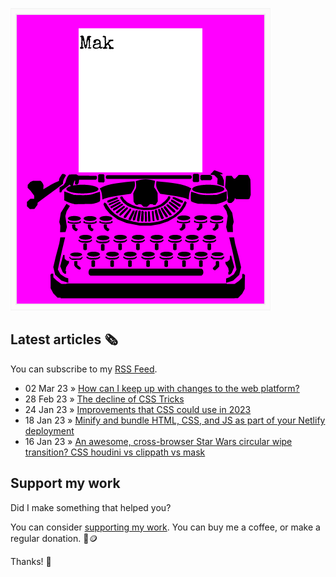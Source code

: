 ![quote](img/quote.gif)

## Latest articles 🗞️

You can subscribe to my [RSS Feed](https://www.roboleary.net/feed.xml).

<!-- BLOG:START -->
 - 02 Mar 23 » [How can I keep up with changes to the web platform?](https://www.roboleary.net/webdev/2023/03/02/new-html-css-js-web-platform-features.html)
 - 28 Feb 23 » [The decline of CSS Tricks](https://www.roboleary.net/webdev/2023/02/28/decline-of-css-tricks.html)
 - 24 Jan 23 » [Improvements that CSS could use in 2023](https://www.roboleary.net/css/2023/01/24/improvements-css-could-use-2023.html)
 - 18 Jan 23 » [Minify and bundle HTML, CSS, and JS as part of your Netlify deployment](https://www.roboleary.net/webdev/2023/01/18/minify-html-css-js-netlify-build.html)
 - 16 Jan 23 » [An awesome, cross-browser Star Wars circular wipe transition? CSS houdini vs clippath vs mask](https://www.roboleary.net/css/2023/01/16/awesome-cross-browser-starwars-circular-wipe-transition-css-houdini-clipath-mask.html)<!-- BLOG:END -->

## Support my work

Did I make something that helped you?

You can consider [supporting my work](https://ko-fi.com/roboleary). You can buy me a coffee, or make a regular donation. 🌈🪙

Thanks! 🙏
